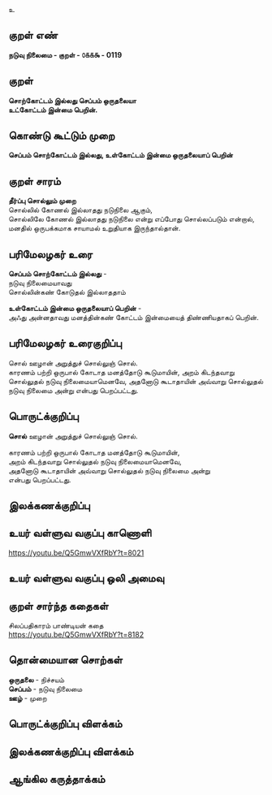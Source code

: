 உ

## குறள் எண் 

**நடுவு நிலைமை - குறள் - ௦௧௧௯ - 0119**  

## குறள் 

**சொற்கோட்டம் இல்லது செப்பம் ஒருதலையா  
உட்கோட்டம் இன்மை பெறின்.** 

## கொண்டு கூட்டும் முறை

**செப்பம் சொற்கோட்டம் இல்லது, உள்கோட்டம் இன்மை ஒருதலையாப் பெறின்**

## குறள் சாரம் 

**தீர்ப்பு சொல்லும் முறை**  
சொல்லில் கோணல் இல்லாதது நடுநிலை ஆகும்,  
சொல்லிலே கோணல் இல்லாதது நடுநிலை என்று எப்போது சொல்லப்படும் என்றால்,  
மனதில் ஒருபக்கமாக சாயாமல் உறுதியாக இருந்தால்தான்.  

## பரிமேலழகர் உரை

**செப்பம் சொற்கோட்டம் இல்லது** -  
நடுவு நிலைமையாவது  
சொல்லின்கண் கோடுதல் இல்லாததாம்  

**உள்கோட்டம் இன்மை ஒருதலையாப் பெறின்** -  
அஃது அன்னதாவது
மனத்தின்கண் கோட்டம் இன்மையைத் திண்ணியதாகப் பெறின்.

## பரிமேலழகர் உரைகுறிப்பு   

சொல் ஊழான் அறுத்துச் சொல்லுஞ் சொல்.  
காரணம் பற்றி ஒருபால் கோடாத மனத்தோடு கூடுமாயின், அறம் கிடந்தவாறு சொல்லுதல் நடுவு நிலைமையாமெனவே, அதனோடு கூடாதாயின் அவ்வாறு சொல்லுதல் நடுவு நிலைமை அன்று என்பது பெறப்பட்டது.  

## பொருட்க்குறிப்பு 

**சொல்** ஊழான் அறுத்துச் சொல்லுஞ் சொல்.  

காரணம் பற்றி ஒருபால் கோடாத மனத்தோடு கூடுமாயின்,  
அறம் கிடந்தவாறு சொல்லுதல் நடுவு நிலைமையாமெனவே,  
அதனோடு கூடாதாயின் அவ்வாறு சொல்லுதல் நடுவு நிலைமை அன்று  
என்பது பெறப்பட்டது.  

## இலக்கணக்குறிப்பு  


## உயர் வள்ளுவ வகுப்பு காணொளி

https://youtu.be/Q5GmwVXfRbY?t=8021

## உயர் வள்ளுவ வகுப்பு ஒலி அமைவு 

 
## குறள் சார்ந்த கதைகள் 

சிலப்பதிகாரம் பாண்டியன் கதை  
https://youtu.be/Q5GmwVXfRbY?t=8182

## தொன்மையான சொற்கள்  

**ஒருதலை** - நிச்சயம்  
**செப்பம்** - நடுவு நிலைமை  
**ஊழ்** - முறை

## பொருட்க்குறிப்பு விளக்கம்


## இலக்கணக்குறிப்பு விளக்கம்


## ஆங்கில கருத்தாக்கம் 


